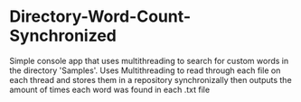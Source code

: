 # Directory-Word-Count-Synchronized
Simple console app that uses multithreading to search for custom words in the directory 'Samples'. 
Uses Multithreading to read through each file on each thread and stores them in a repository synchronizally 
then outputs the amount of times each word was found in each .txt file
